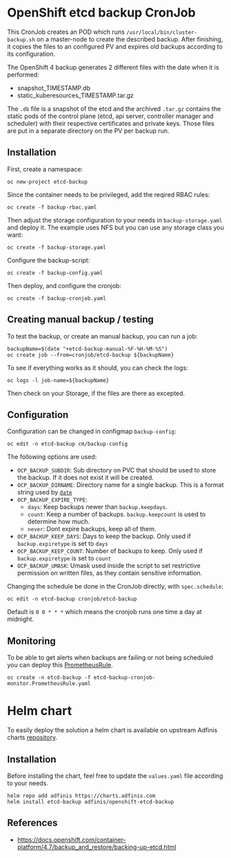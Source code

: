 # OpenShift etcd backup CronJob

This CronJob creates an POD which runs `/usr/local/bin/cluster-backup.sh` on a master-node to create the described backup. After finishing, it copies the files to an configured PV and expires old backups according to its configuration.

The OpenShift 4 backup generates 2 different files with the date when it is performed:

- snapshot_TIMESTAMP.db
- static_kuberesources_TIMESTAMP.tar.gz

The `.db` file is a snapshot of the etcd and the archived `.tar.gz` contains the static pods of the control plane (etcd, api server, controller manager and scheduler) with their respective certificates and private keys. Those files are put in a separate directory on the PV per backup run.

## Installation

First, create a namespace:
```
oc new-project etcd-backup
```

Since the container needs to be privileged, add the reqired RBAC rules:
```
oc create -f backup-rbac.yaml
```

Then adjust the storage configuration to your needs in `backup-storage.yaml` and deploy it. The example uses NFS but you can use any storage class you want:
```
oc create -f backup-storage.yaml
```

Configure the backup-script:
```
oc create -f backup-config.yaml
```

Then deploy, and configure the cronjob:
```
oc create -f backup-cronjob.yaml
```

## Creating manual backup / testing

To test the backup, or create an manual backup, you can run a job:
```
backupName=$(date "+etcd-backup-manual-%F-%H-%M-%S")
oc create job --from=cronjob/etcd-backup ${backupName}
```

To see if everything works as it should, you can check the logs:
```
oc logs -l job-name=${backupName}
```
Then check on your Storage, if the files are there as excepted.

## Configuration

Configuration can be changed in configmap `backup-config`:

```
oc edit -n etcd-backup cm/backup-config
```

The following options are used:
- `OCP_BACKUP_SUBDIR`: Sub directory on PVC that should be used to store the backup. If it does not exist it will be created.
- `OCP_BACKUP_DIRNAME`: Directory name for a single backup. This is a format string used by
[`date`](https://man7.org/linux/man-pages/man1/date.1.html)
- `OCP_BACKUP_EXPIRE_TYPE`:
  - `days`: Keep backups newer than `backup.keepdays`.
  - `count`: Keep a number of backups. `backup.keepcount` is used to determine how much.
  - `never`: Dont expire backups, keep all of them.
- `OCP_BACKUP_KEEP_DAYS`: Days to keep the backup. Only used if `backup.expiretype` is set to `days`
- `OCP_BACKUP_KEEP_COUNT`: Number of backups to keep. Only used if `backup.expiretype` is set to `count`
- `OCP_BACKUP_UMASK`: Umask used inside the script to set restrictive permission on written files, as they contain sensitive information.

Changing the schedule be done in the CronJob directly, with `spec.schedule`:
```
oc edit -n etcd-backup cronjob/etcd-backup
```
Default is `0 0 * * *` which means the cronjob runs one time a day at midnight.

## Monitoring

To be able to get alerts when backups are failing or not being scheduled you can deploy this [PrometheusRule](https://github.com/adfinis-sygroup/openshift-etcd-backup/etcd-backup-cronjob-monitor.PrometheusRule.yaml).

```
oc create -n etcd-backup -f etcd-backup-cronjob-monitor.PrometheusRule.yaml
```

# Helm chart

To easily deploy the solution a helm chart is available on upstream Adfinis charts [repository](https://github.com/adfinis-sygroup/helm-charts/tree/master/charts/openshift-etcd-backup).

## Installation

Before installing the chart, feel free to update the `values.yaml` file according to your needs.

```
helm repo add adfinis https://charts.adfinis.com
helm install etcd-backup adfinis/openshift-etcd-backup
```

## References
* https://docs.openshift.com/container-platform/4.7/backup_and_restore/backing-up-etcd.html
